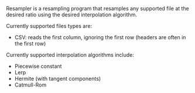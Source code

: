 Resampler is a resampling program that resamples any supported file at the desired ratio using the desired interpolation algorithm.

Currently supported files types are:
- CSV: reads the first column, ignoring the first row (headers are often in the first row)

Currently supported interpolation algorithms include:
- Piecewise constant
- Lerp
- Hermite (with tangent components)
- Catmull-Rom
